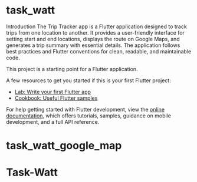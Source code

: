 # task_watt
Introduction<a name="introduction"></a>
The Trip Tracker app is a Flutter application designed to track trips from one location to another. It provides a user-friendly interface for setting start and end locations, displays the route on Google Maps, and generates a trip summary with essential details. The application follows best practices and Flutter conventions for clean, readable, and maintainable code.






This project is a starting point for a Flutter application.

A few resources to get you started if this is your first Flutter project:

- [Lab: Write your first Flutter app](https://docs.flutter.dev/get-started/codelab)
- [Cookbook: Useful Flutter samples](https://docs.flutter.dev/cookbook)

For help getting started with Flutter development, view the
[online documentation](https://docs.flutter.dev/), which offers tutorials,
samples, guidance on mobile development, and a full API reference.
# task_watt_google_map
# Task-Watt
